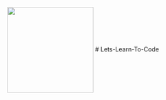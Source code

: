 <img align='center' src='https://media.giphy.com/media/bcKmIWkUMCjVm/giphy.gif' width='200"'>
# Lets-Learn-To-Code
